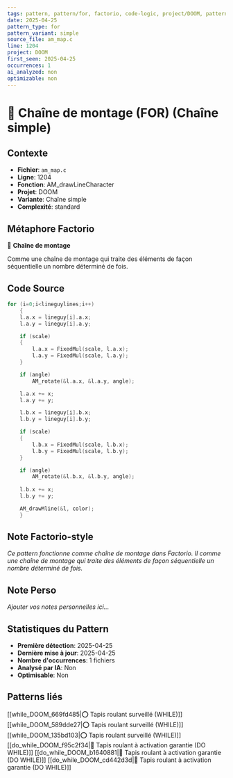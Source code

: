 ```yaml
---
tags: pattern, pattern/for, factorio, code-logic, project/DOOM, pattern/variant/simple
date: 2025-04-25
pattern_type: for
pattern_variant: simple
source_file: am_map.c
line: 1204
project: DOOM
first_seen: 2025-04-25
occurrences: 1
ai_analyzed: non
optimizable: non
---
```


# 🔄 Chaîne de montage (FOR) (Chaîne simple)

## Contexte
- **Fichier**: `am_map.c`
- **Ligne**: 1204
- **Fonction**: AM_drawLineCharacter
- **Projet**: DOOM
- **Variante**: Chaîne simple
- **Complexité**: standard

## Métaphore Factorio
🔄 **Chaîne de montage**

Comme une chaîne de montage qui traite des éléments de façon séquentielle un nombre déterminé de fois.

## Code Source
```c
for (i=0;i<lineguylines;i++)
    {
	l.a.x = lineguy[i].a.x;
	l.a.y = lineguy[i].a.y;

	if (scale)
	{
	    l.a.x = FixedMul(scale, l.a.x);
	    l.a.y = FixedMul(scale, l.a.y);
	}

	if (angle)
	    AM_rotate(&l.a.x, &l.a.y, angle);

	l.a.x += x;
	l.a.y += y;

	l.b.x = lineguy[i].b.x;
	l.b.y = lineguy[i].b.y;

	if (scale)
	{
	    l.b.x = FixedMul(scale, l.b.x);
	    l.b.y = FixedMul(scale, l.b.y);
	}

	if (angle)
	    AM_rotate(&l.b.x, &l.b.y, angle);
	
	l.b.x += x;
	l.b.y += y;

	AM_drawMline(&l, color);
    }
```

## Note Factorio-style
*Ce pattern fonctionne comme chaîne de montage dans Factorio. Il comme une chaîne de montage qui traite des éléments de façon séquentielle un nombre déterminé de fois.*

## Note Perso
*Ajouter vos notes personnelles ici...*

## Statistiques du Pattern
- **Première détection**: 2025-04-25
- **Dernière mise à jour**: 2025-04-25
- **Nombre d'occurrences**: 1 fichiers
- **Analysé par IA**: Non
- **Optimisable**: Non

## Patterns liés
[[while_DOOM_669fd485|⭕ Tapis roulant surveillé (WHILE)]]
[[while_DOOM_589dde27|⭕ Tapis roulant surveillé (WHILE)]]
[[while_DOOM_135bd103|⭕ Tapis roulant surveillé (WHILE)]]
[[do_while_DOOM_f95c2f34|🔄 Tapis roulant à activation garantie (DO WHILE)]]
[[do_while_DOOM_b1640881|🔄 Tapis roulant à activation garantie (DO WHILE)]]
[[do_while_DOOM_cd442d3d|🔄 Tapis roulant à activation garantie (DO WHILE)]]

